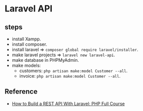 # Laravel API

## steps

- install Xampp.
- install composer.
- install laravel => `composer global require laravel/installer`.
- make laravel projects => `laravel new laravel-api`.
- make database in PHPMyAdmin.
- make models:
  - customers: `php artisan make:model Customer --all`.
  - invoice: `php artisan make:model Customer --all`.

## Reference

- [How to Build a REST API With Laravel: PHP Full Course](https://www.youtube.com/watch?v=YGqCZjdgJJk&t=170s)
